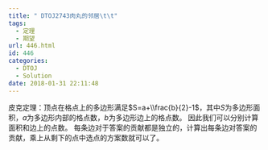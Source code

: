 ```yaml
---
title: " DTOJ2743肉丸的邻居\t\t"
tags:
  - 定理
  - 期望
url: 446.html
id: 446
categories:
  - DTOJ
  - Solution
date: 2018-01-31 22:11:48
---
```


皮克定理：顶点在格点上的多边形满足$S=a+\\frac{b}{2}-1$，其中$S$为多边形面积，$a$为多边形内部的格点数，$b$为多边形边上的格点数。 因此我们可以分别计算面积和边上的点数。 每条边对于答案的贡献都是独立的，计算出每条边对答案的贡献，乘上从剩下的点中选点的方案数就可以了。